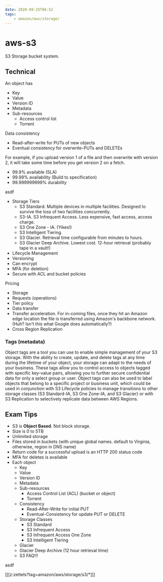 ```yaml
---
date: 2020-09-25T06:52
tags:
    - amazon/aws/storage/
---
```


# aws-s3

S3 Storage bucket system.

## Technical

An object has
* Key
* Value
* Version ID
* Metadata
* Sub-resources
  * Access control list
  * Torrent

Data consistency
* Read-after-write for PUTs of new objects
* Eventual consistency for overwrite-PUTs and DELETEs

For example, if you upload version 1 of a file and then overwrite with version 2, it will take some time before you get version 2 on a fetch.

* 99.9% available (SLA)
* 99.99% availability (Build to specification)
* 99.999999999% durability

asdf

* Storage Tiers
  * S3 Standard. Multiple devices in multiple facilities. Designed to survive the loss of two facilities concurrently.
  * S3-IA. S3 Infrequent Access. Less expensive, fast access, access charge.
  * S3 One Zone - IA. (Yikes!)
  * S3 Intelligent Tiering. 
  * S3 Glacier. Retrieval time configurable from minutes to hours.
  * S3 Glacier Deep Archive. Lowest cost. 12-hour retrieval (probably tape in a vault!)
* Lifecycle Management
* Versioning
* Can encrypt
* MFA (for deletion)
* Secure with ACL and bucket policies

Pricing
* Storage
* Requests (operations)
* Tier policy
* Data transfer
* Transfer acceleration. For in-coming files, once they hit an Amazon edge location the file is transferred using Amazon's backbone network. (Huh? Isn't this what Google does automatically?)
* Cross Region Replication

### Tags (metadata)

Object tags are a tool you can use to enable simple management of your S3 storage. With the ability to create, update, and delete tags at any time during the lifetime of your object, your storage can adapt to the needs of your business. These tags allow you to control access to objects tagged with specific key-value pairs, allowing you to further secure confidential data for only a select group or user. Object tags can also be used to label objects that belong to a specific project or business unit, which could be used in conjunction with S3 Lifecycle policies to manage transitions to other storage classes (S3 Standard-IA, S3 One Zone-IA, and S3 Glacier) or with S3 Replication to selectively replicate data between AWS Regions.



## Exam Tips
* S3 is **Object Based**. Not block storage.
* Size is 0 to 5TB
* Unlimited storage
* Files stored in buckets (with unique global names. default to Virginia, otherwise, region in DNS name)
* Return code for a successful upload is an HTTP 200 status code
* MFA for deletes is available
* Each object
  * Key
  * Value
  * Version ID
  * Metadata
  * Sub-resources
    * Access Control List (ACL) (bucket or object)
    * Torrent
  * Consistency
    * Read-After-Write for initial PUT
    * Eventual-Consistency for update PUT or DELETE
  * Storage Classes
    * S3 Standard
    * S3 Infrequent Access
    * S3 Infrequent Access One Zone
    * S3 Intelligent Tiering
  * Glacier
  * Glacier Deep Archive (12 hour retrieval time)
  * S3 FAQ!!!

asdf

[[[z:zettels?tag=amazon/aws/storage/s3/*]]]